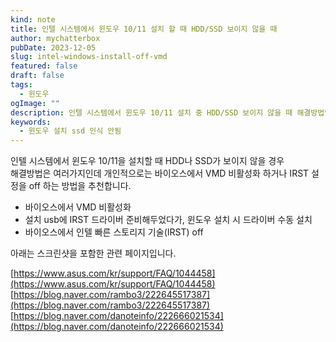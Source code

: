 ```yaml
---
kind: note
title: 인텔 시스템에서 윈도우 10/11 설치 할 때 HDD/SSD 보이지 않을 때
author: mychatterbox
pubDate: 2023-12-05
slug: intel-windows-install-off-vmd
featured: false
draft: false
tags:
  - 윈도우
ogImage: ""
description: 인텔 시스템에서 윈도우 10/11 설치 중 HDD/SSD 보이지 않을 때 해결방법입니다.
keywords:
  - 윈도우 설치 ssd 인식 안됨
---
```


인텔 시스템에서 윈도우 10/11을 설치할 때 HDD나 SSD가 보이지 않을 경우  
해결방법은 여러가지인데 개인적으로는 바이오스에서 VMD 비활성화 하거나 IRST 설정을 off 하는 방법을 추천합니다.

- 바이오스에서 VMD 비활성화
- 설치 usb에 IRST 드라이버 준비해두었다가, 윈도우 설치 시 드라이버 수동 설치
- 바이오스에서 인텔 빠른 스토리지 기술(IRST) off

아래는 스크린샷을 포함한 관련 페이지입니다.

[https://www.asus.com/kr/support/FAQ/1044458](https://www.asus.com/kr/support/FAQ/1044458)  
[https://blog.naver.com/rambo3/222645517387](https://blog.naver.com/rambo3/222645517387)  
[https://blog.naver.com/danoteinfo/222666021534](https://blog.naver.com/danoteinfo/222666021534)
